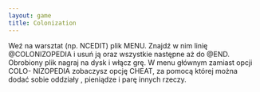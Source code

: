 ```yaml
---
layout: game
title: Colonization
---
```


Weź na warsztat (np. NCEDIT) plik MENU. Znajdź w nim linię
@COLONIZOPEDIA i usuń ją oraz wszystkie następne aż do @END. 
Obrobiony
plik nagraj na dysk i włącz grę. W menu głównym zamiast opcji 
COLO-
NIZOPEDIA zobaczysz opcję CHEAT, za pomocą której można 
dodać sobie
oddziały , pieniądze i parę innych rzeczy.
